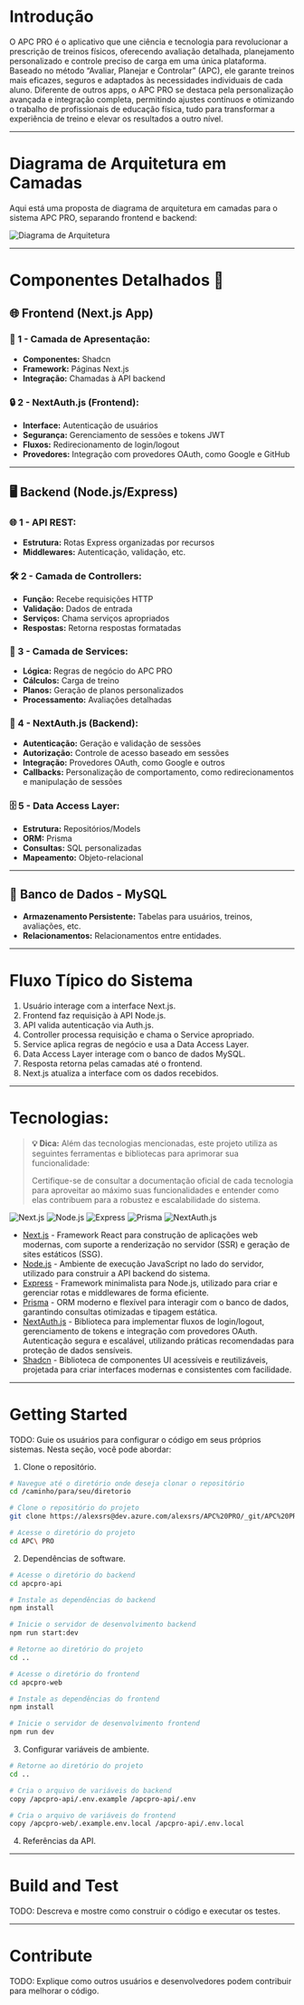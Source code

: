 # Introdução 
O APC PRO é o aplicativo que une ciência e tecnologia para revolucionar a prescrição de treinos físicos, oferecendo avaliação detalhada, planejamento personalizado e controle preciso de carga em uma única plataforma. Baseado no método “Avaliar, Planejar e Controlar” (APC), ele garante treinos mais eficazes, seguros e adaptados às necessidades individuais de cada aluno. Diferente de outros apps, o APC PRO se destaca pela personalização avançada e integração completa, permitindo ajustes contínuos e otimizando o trabalho de profissionais de educação física, tudo para transformar a experiência de treino e elevar os resultados a outro nível.

---

# Diagrama de Arquitetura em Camadas

Aqui está uma proposta de diagrama de arquitetura em camadas para o sistema APC PRO, separando frontend e backend:

![Diagrama de Arquitetura](docs/assets/architeture-diagram.png)

---

# Componentes Detalhados 🚀

## 🌐 Frontend (Next.js App)

### 🎨 1 - Camada de Apresentação:
- **Componentes:** Shadcn
- **Framework:** Páginas Next.js
- **Integração:** Chamadas à API backend

### 🔒 2 - NextAuth.js (Frontend):
- **Interface:** Autenticação de usuários
- **Segurança:** Gerenciamento de sessões e tokens JWT
- **Fluxos:** Redirecionamento de login/logout
- **Provedores:** Integração com provedores OAuth, como Google e GitHub

---

## 🖥️ Backend (Node.js/Express)

### 🌐 1 - API REST:
- **Estrutura:** Rotas Express organizadas por recursos
- **Middlewares:** Autenticação, validação, etc.

### 🛠️ 2 - Camada de Controllers:
- **Função:** Recebe requisições HTTP
- **Validação:** Dados de entrada
- **Serviços:** Chama serviços apropriados
- **Respostas:** Retorna respostas formatadas

### 🧠 3 - Camada de Services:
- **Lógica:** Regras de negócio do APC PRO
- **Cálculos:** Carga de treino
- **Planos:** Geração de planos personalizados
- **Processamento:** Avaliações detalhadas

### 🔑 4 - NextAuth.js (Backend):
- **Autenticação:** Geração e validação de sessões
- **Autorização:** Controle de acesso baseado em sessões
- **Integração:** Provedores OAuth, como Google e outros
- **Callbacks:** Personalização de comportamento, como redirecionamentos e manipulação de sessões

### 🗄️ 5 - Data Access Layer:
- **Estrutura:** Repositórios/Models
- **ORM:** Prisma
- **Consultas:** SQL personalizadas
- **Mapeamento:** Objeto-relacional

---

## 📅 Banco de Dados - MySQL
- **Armazenamento Persistente:** Tabelas para usuários, treinos, avaliações, etc.
- **Relacionamentos:** Relacionamentos entre entidades.

---

# Fluxo Típico do Sistema

1. Usuário interage com a interface Next.js.
2. Frontend faz requisição à API Node.js.
3. API valida autenticação via Auth.js.
4. Controller processa requisição e chama o Service apropriado.
5. Service aplica regras de negócio e usa a Data Access Layer.
6. Data Access Layer interage com o banco de dados MySQL.
7. Resposta retorna pelas camadas até o frontend.
8. Next.js atualiza a interface com os dados recebidos.

---

# Tecnologias:

> **💡 Dica:** Além das tecnologias mencionadas, este projeto utiliza as seguintes ferramentas e bibliotecas para aprimorar sua funcionalidade:
> 
> Certifique-se de consultar a documentação oficial de cada tecnologia para aproveitar ao máximo suas funcionalidades e entender como elas contribuem para a robustez e escalabilidade do sistema.

![Next.js](https://img.shields.io/badge/Next.js-000000?style=for-the-badge&logo=nextdotjs&logoColor=white) ![Node.js](https://img.shields.io/badge/Node.js-339933?style=for-the-badge&logo=nodedotjs&logoColor=white) ![Express](https://img.shields.io/badge/Express-000000?style=for-the-badge&logo=express&logoColor=white) ![Prisma](https://img.shields.io/badge/Prisma-2D3748?style=for-the-badge&logo=prisma&logoColor=white) ![NextAuth.js](https://img.shields.io/badge/NextAuth.js-35495E?style=for-the-badge&logo=auth0&logoColor=white)

- [Next.js](https://nextjs.org/) - Framework React para construção de aplicações web modernas, com suporte a renderização no servidor (SSR) e geração de sites estáticos (SSG).
- [Node.js](https://nodejs.org/) - Ambiente de execução JavaScript no lado do servidor, utilizado para construir a API backend do sistema.
- [Express](https://expressjs.com/) - Framework minimalista para Node.js, utilizado para criar e gerenciar rotas e middlewares de forma eficiente.
- [Prisma](https://www.prisma.io/docs/) - ORM moderno e flexível para interagir com o banco de dados, garantindo consultas otimizadas e tipagem estática.
- [NextAuth.js](https://next-auth.js.org/) - Biblioteca para implementar fluxos de login/logout, gerenciamento de tokens e integração com provedores OAuth. Autenticação segura e escalável, utilizando práticas recomendadas para proteção de dados sensíveis.
- [Shadcn](https://ui.shadcn.com/) - Biblioteca de componentes UI acessíveis e reutilizáveis, projetada para criar interfaces modernas e consistentes com facilidade.
---

# Getting Started
TODO: Guie os usuários para configurar o código em seus próprios sistemas. Nesta seção, você pode abordar:
1. Clone o repositório.

```bash
# Navegue até o diretório onde deseja clonar o repositório
cd /caminho/para/seu/diretorio

# Clone o repositório do projeto
git clone https://alexsrs@dev.azure.com/alexsrs/APC%20PRO/_git/APC%20PRO

# Acesse o diretório do projeto
cd APC\ PRO
```
2. Dependências de software.

```bash
# Acesse o diretório do backend
cd apcpro-api   

# Instale as dependências do backend
npm install

# Inicie o servidor de desenvolvimento backend
npm run start:dev

# Retorne ao diretório do projeto
cd ..

# Acesse o diretório do frontend
cd apcpro-web

# Instale as dependências do frontend
npm install 

# Inicie o servidor de desenvolvimento frontend
npm run dev
```

3. Configurar variáveis de ambiente.
```bash
# Retorne ao diretório do projeto
cd ..

# Cria o arquivo de variáveis do backend
copy /apcpro-api/.env.example /apcpro-api/.env

# Cria o arquivo de variáveis do frontend
copy /apcpro-web/.example.env.local /apcpro-api/.env.local

```

4. Referências da API.

---

# Build and Test
TODO: Descreva e mostre como construir o código e executar os testes.

---

# Contribute
TODO: Explique como outros usuários e desenvolvedores podem contribuir para melhorar o código.